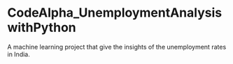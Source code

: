 # CodeAlpha_UnemploymentAnalysiswithPython
A machine learning project that give the insights of the unemployment rates in India.
